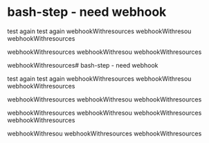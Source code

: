 # bash-step - need webhook

test again
test again
webhookWithresources
webhookWithresou
webhookWithresources

webhookWithresources
webhookWithresou
webhookWithresources

webhookWithresources# bash-step - need webhook

test again
test again
webhookWithresources
webhookWithresou
webhookWithresources

webhookWithresources
webhookWithresou
webhookWithresources

webhookWithresources
webhookWithresou
webhookWithresources
webhookWithresources

webhookWithresou
webhookWithresources
webhookWithresources
